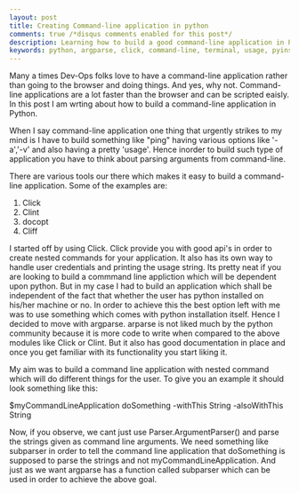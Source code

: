```yaml
---
layout: post
title: Creating Command-line application in python
comments: true /*disqus comments enabled for this post*/
description: Learning how to build a good command-line application in Python
keywords: python, argparse, click, command-line, terminal, usage, pyinstaller 
---
```


Many a times Dev-Ops folks love to have a command-line application rather than going to the browser and doing things. And yes, why not. Command-line applications are a lot faster than the browser and can be scripted eaisly.
In this post I am wrting about how to build a command-line application in Python.

When I say command-line application one thing that urgently strikes to my mind is I have to build something like "ping" having various options like '-a','-v' and also having a pretty 'usage'.
Hence inorder to build such type of application you have to think about parsing arguments from command-line.

There are various tools our there which makes it easy to build a command-line application. Some of the examples are:
1. Click
2. Clint
3. docopt
4. Cliff

I started off by using Click. Click provide you with good api's in order to create nested commands for your application. It also has its own way to handle user credentials and printing the usage string. Its pretty neat if you are looking to build a commmand line appliction which will be dependent upon python. But in my case I had to build an application which shall be independent of the fact that whether the user has python installed on his/her machine or no. In order to achieve this the best option left with me was to use something which comes with python installation itself. Hence I decided to move with argparse. arparse is not liked much by the python community because it is more code to write when compared to the above modules like Click or Clint. But it also has good documentation in place and once you get familiar with its functionality you start liking it. 

My aim was to build a command line application with nested command which will do different things for the user. To give you an example it should look something like this:
<p class="message"> 
$myCommandLineApplication doSomething -withThis String -alsoWithThis String
</p>

Now, if you observe, we cant just use Parser.ArgumentParser() and parse the strings given as command line arguments. We need something like subparser in order to tell the command line application that doSomething is supposed to parse the strings and not myCommandLineApplication. And just as we want argparse has a function called subparser which can be used in order to achieve the above goal.

